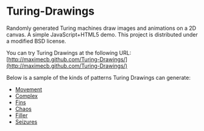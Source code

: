 Turing-Drawings
===============

Randomly generated Turing machines draw images and animations on a 2D canvas.
A simple JavaScript+HTML5 demo. This project is distributed under a modified
BSD license.

You can try Turing Drawings at the following URL:
[http://maximecb.github.com/Turing-Drawings/](http://maximecb.github.com/Turing-Drawings/)

Below is a sample of the kinds of patterns Turing Drawings can generate:
* [Movement](http://maximecb.github.com/Turing-Drawings/#3,3,1,1,3,0,1,1,2,1,2,2,2,2,1,2,2,1,1,3,1,1,0,2,1,1,1,2,0)
* [Complex](http://maximecb.github.com/Turing-Drawings/#3,3,2,1,2,1,2,1,0,2,1,2,1,3,1,1,1,1,2,0,1,1,3,2,2,0,0,1,1)
* [Fins](http://maximecb.github.com/Turing-Drawings/#4,3,0,2,3,3,1,3,2,1,0,3,1,0,3,2,3,2,1,2,0,1,3,1,1,2,1,1,0,0,1,3,2,2,0,0,2,1)
* [Chaos](http://maximecb.github.com/Turing-Drawings/#4,3,3,1,0,2,2,3,1,2,0,1,1,3,0,1,3,2,1,3,2,2,3,2,1,2,2,2,3,2,2,0,1,1,2,2,2,0)
* [Filler](http://maximecb.github.com/Turing-Drawings/#3,4,2,2,0,1,2,0,2,1,0,1,1,1,2,3,0,0,1,1,0,2,3,0,3,0,1,2,2,1,1,2,2,2,1,0,3,0)
* [Seizures](http://maximecb.github.com/Turing-Drawings/#4,3,3,1,2,3,1,0,3,1,3,1,2,3,2,2,0,1,2,1,3,2,3,0,2,0,3,1,2,2,2,2,3,1,1,1,2,3)
